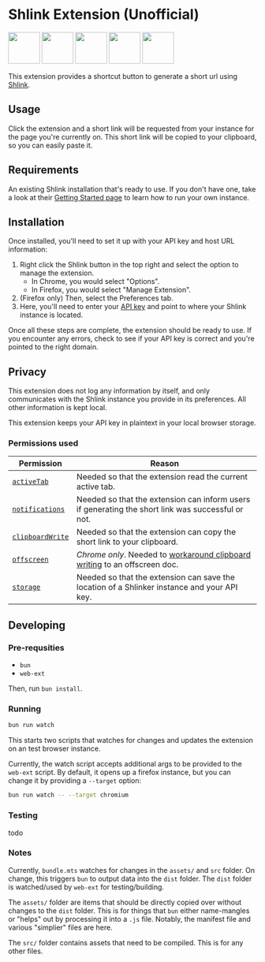 # Shlink Extension (Unofficial)

<a href="https://chrome.google.com/webstore/detail/shlink/mgdacpmionfhhogkokjbdeehfnnliajj" target="_blank"><img src="https://imgur.com/3C4iKO0.png" width="64" height="64"></a>
<a href="https://addons.mozilla.org/en-US/firefox/addon/shlink/" target="_blank"><img src="https://imgur.com/ihXsdDO.png" width="64" height="64"></a>
<a href="https://chrome.google.com/webstore/detail/shlink/mgdacpmionfhhogkokjbdeehfnnliajj" target="_blank"><img src="https://imgur.com/EuDp4vP.png" width="64" height="64"></a>
<a href="https://chrome.google.com/webstore/detail/shlink/mgdacpmionfhhogkokjbdeehfnnliajj" target="_blank"><img src="https://imgur.com/z8yjLZ2.png" width="64" height="64"></a>
<a href="https://addons.mozilla.org/en-US/firefox/addon/shlink/" target="_blank"><img src="https://imgur.com/MQYBSrD.png" width="64" height="64"></a>

This extension provides a shortcut button to generate a short url using
[Shlink][home-page].

## Usage

Click the extension and a short link will be requested from your instance for
the page you're currently on. This short link will be copied to your clipboard,
so you can easily paste it.

## Requirements

An existing Shlink installation that's ready to use. If you don't have one, take
a look at their [Getting Started page][getting-started] to learn how to run your
own instance.

## Installation

Once installed, you'll need to set it up with your API key and host URL
information:

1. Right click the Shlink button in the top right and select the option to
   manage the extension.
   - In Chrome, you would select "Options".
   - In Firefox, you would select "Manage Extension".
2. (Firefox only) Then, select the Preferences tab.
3. Here, you'll need to enter your [API key][api-key-docs] and point to where
   your Shlink instance is located.

Once all these steps are complete, the extension should be ready to use. If you
encounter any errors, check to see if your API key is correct and you're pointed
to the right domain.

## Privacy

This extension does not log any information by itself, and only communicates
with the Shlink instance you provide in its preferences. All other information
is kept local.

This extension keeps your API key in plaintext in your local browser storage.

### Permissions used

| Permission                        | Reason                                                                                            |
| --------------------------------- | ------------------------------------------------------------------------------------------------- |
| [`activeTab`][tabs-api]           | Needed so that the extension read the current active tab.                                         |
| [`notifications`][notif-api]      | Needed so that the extension can inform users if generating the short link was successful or not. |
| [`clipboardWrite`][clipboard-api] | Needed so that the extension can copy the short link to your clipboard.                           |
| [`offscreen`][offscreen-api]      | _Chrome only_. Needed to [workaround clipboard writing] to an offscreen doc.                      |
| [`storage`][storage-api]          | Needed so that the extension can save the location of a Shlinker instance and your API key.       |

[home-page]: https://shlink.io
[getting-started]: https://shlink.io/documentation
[api-key-docs]: https://shlink.io/documentation/api-docs/authentication/
[tabs-api]: https://developer.mozilla.org/en-US/docs/Mozilla/Add-ons/WebExtensions/API/tabs
[notif-api]: https://developer.mozilla.org/en-US/docs/Mozilla/Add-ons/WebExtensions/API/notifications
[clipboard-api]: https://developer.mozilla.org/en-US/docs/Mozilla/Add-ons/WebExtensions/API/clipboard
[offscreen-api]: https://developer.chrome.com/docs/extensions/reference/api/offscreen
[workaround clipboard writing]: https://developer.chrome.com/blog/Offscreen-Documents-in-Manifest-v3/
[storage-api]: https://developer.mozilla.org/en-US/docs/Mozilla/Add-ons/WebExtensions/API/storage

## Developing

### Pre-requsities

- `bun`
- `web-ext`

Then, run `bun install`.

### Running

```sh
bun run watch
```

This starts two scripts that watches for changes and updates the extension on an
test browser instance.

Currently, the watch script accepts additional args to be provided to the
`web-ext` script. By default, it opens up a firefox instance, but you can change
it by providing a `--target` option:

```sh
bun run watch -- --target chromium
```

### Testing

todo

### Notes

Currently, `bundle.mts` watches for changes in the `assets/` and `src` folder.
On change, this triggers `bun` to output data into the `dist` folder. The `dist`
folder is watched/used by `web-ext` for testing/building.

The `assets/` folder are items that should be directly copied over without
changes to the `dist` folder. This is for things that `bun` either name-mangles
or "helps" out by processing it into a `.js` file. Notably, the manifest file
and various "simplier" files are here.

The `src/` folder contains assets that need to be compiled. This is for any
other files.
